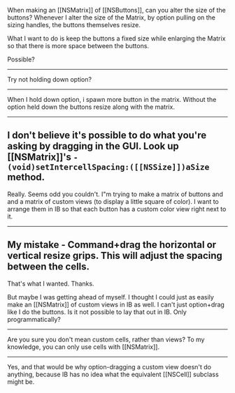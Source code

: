 

When making an [[NSMatrix]] of [[NSButtons]], can you alter the size of the buttons?
Whenever I alter the size of the Matrix, by option pulling on the sizing handles, the buttons themselves resize.

What I want to do is keep the buttons a fixed size while enlarging the Matrix so that there is more space between the buttons.

Possible?

----
Try not holding down option?

----
When I hold down option, i spawn more button in the matrix.  Without the option held down the buttons resize along with the matrix.

----

I don't believe it's possible to do what you're asking by dragging in the GUI. Look up [[NSMatrix]]'s <code>- (void)setIntercellSpacing:([[NSSize]])aSize</code> method.
----
Really.
Seems odd you couldn't.  I"m trying to make a matrix of buttons and and a matrix of custom views (to display a little square of color).  I want to arrange them in IB so that each button has a custom color view right next to it.

----

My mistake - Command+drag the horizontal or vertical resize grips. This will adjust the spacing between the cells.
----
That's what I wanted.  Thanks.

But maybe I was getting ahead of myself.  I thought I could just as easily make an [[NSMatrix]] of custom views in IB as well.  I can't just option+drag like I do the buttons.  Is it not possible to lay that out in IB.  Only programmatically?

----

Are you sure you don't mean custom cells, rather than views? To my knowledge, you can only use cells with [[NSMatrix]].

----
Yes, and that would be why option-dragging a custom view doesn't do anything, because IB has no idea what the equivalent [[NSCell]] subclass might be.